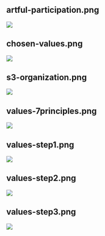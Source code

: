 ## artful-participation.png

![](/img/de/collaboration-values/artful-participation.png)

## chosen-values.png

![](/img/de/collaboration-values/chosen-values.png)

## s3-organization.png

![](/img/de/collaboration-values/s3-organization.png)

## values-7principles.png

![](/img/de/collaboration-values/values-7principles.png)

## values-step1.png

![](/img/de/collaboration-values/values-step1.png)

## values-step2.png

![](/img/de/collaboration-values/values-step2.png)

## values-step3.png

![](/img/de/collaboration-values/values-step3.png)

